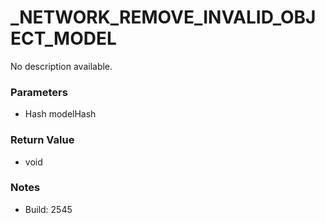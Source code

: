 # _NETWORK_REMOVE_INVALID_OBJECT_MODEL

No description available.

### Parameters
* Hash modelHash

### Return Value
* void

### Notes
* Build: 2545

